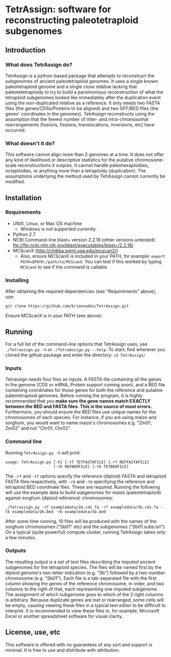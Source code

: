 # TetrAssign: software for reconstructing paleotetraploid subgenomes

## Introduction
### What does TetrAssign do?
TetrAssign is a python-based package that attempts to reconstruct the subgenomes of ancient paleotetraploid genomes.
It uses a single known paleotetraploid genome and a single close relative lacking that paleotetetraploidy to try to build a parsimonious reconstruction of what the tetraploid subgenomes looked like immediately after the duplication event using the non-duplicated relative as a reference. It only needs two FASTA files (the genes/CDSs/Proteins to be aligned) and two GFF/BED files (the genes' coordinates in the genomes). TetrAssign reconstructs using the assumption that the fewest number of inter- and intra-chromosomal rearrangements (fusions, fissions, translocations, inversions, etc) have occurred. 
### What doesn't it do?
This software cannot align more than 2 genomes at a time. It does not offer any kind of likelihood or descriptive statistics for the putative chromosome-scale reconstructions it outputs. It cannot handle paleohexaploidies, octaploidies, or anything more than a tetraploidy (duplication). The assumptions underlying the method used by TetrAssign cannot currently be modified. 

## Installation
### Requirements
* UNIX, Linux, or Mac OS machine
  * Windows is not supported currently.
* Python 2.7
* NCBI Command-line blast+ version 2.2.18 (other versions untested): ftp://ftp.ncbi.nlm.nih.gov/blast/executables/blast+/2.2.18/
* MCScanX (http://chibba.pgml.uga.edu/mcscan2/)
  * Also, ensure MCScanX is included in your PATH, for example: `export PATH=$PATH:/path/to/MCScanX`. You can test if this worked by typing `MCScanX` to see if the command is callable 
### Installing
After obtaining the required dependencies (see "Requirements" above), use:
```
git clone https://github.com/briannadon/TetrAssign.git
```
Ensure MCScanX is in your PATH (see above).
## Running

For a full list of the command-line options that TetrAssign uses, use `./Tetrassign.py -h` or `./TetraAssign.py --help`.
To start, find wherever you cloned the github package and enter the directory: `cd TetrAssign/`

### Inputs
Tetrassign needs four files as inputs: A FASTA file containing all the genes in the genome (CDS or mRNA, Protein support coming soon), and a BED file containing coordinates for those genes for both the reference and putative paleotetraploid genomes. Before running the program, it is highly recommended that you **make sure the gene names match EXACTLY between the BED and FASTA files. This is the source of most errors.** Furthermore, you should ensure the BED files use unique names for the chromosomes of each species. For instance, if you are using maize and sorghum, you would want to name maize's chromosomes e.g. "Zm01, Zm02" and not "Chr01, Chr02".

### Command line
Running `TetrAssign.py -h` will print:
```
usage: TetrAssign.py [-h] [-tf TETFASTAFILE] [-rf REFFASTAFILE]
                     [-rb REFBEDFILE] [-tb TETBEDFILE]
```
The `-rf` and `-tf` options specify the reference (diploid) FASTA and tetraploid FASTA files respectively, with `-rb` and `-tb` specifying the reference and tetraploid BED coordinate files.  These are required. Running the following will use the example data to build subgenomes for maize (paleotetraploid) against sorghum (diploid reference) chromosomes:
```
./Tetrassign.py -tf exampledata/Zm.cds.fa -rf exampledata/Sb.cds.fa -tb exampledata/Zm.bed -rb exampledata/Sb.bed
```
After some time running, 10 files will be produced with the names of the sorghum chromosomes ("Sb01" etc) and the subgenomes ("Sb01.subs.txt").  On a typical (quite powerful) compute cluster, running TetrAssign takes only a few minutes. 

### Outputs
The resulting output is a set of text files describing the imputed ancient subgenomes for the tetraploid species. The files will be named first by the diploid genome's two-letter indication (e.g. "Sb") followed by a two-number chromosome (e.g. "Sb01"). Each file is a tab-separated file with the first column showing the genes of the reference chromosome, in order, and two columns to the right of that, each representing one imputed subgenome.  The assignment of which subgenome goes to which of the 2 right columns is arbitrary. Because duplicate genes are lost or rearranged, some cells will be empty, causing viewing these files in a typical text editor to be difficult to interpret. It is recommended to view these files in, for example, Microsoft Excel or another spreadsheet software for visual clarity.

## License, use, etc
This software is offered with no guarantees of any sort and support is minimal. It is free to use and distribute with attribution.
